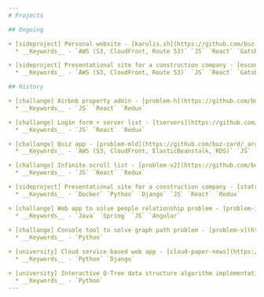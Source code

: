 ```yaml
---
# Projects

## Ongoing

+ [sideproject] Personal website - [karolis.sh](https://github.com/buz-zard/karolis.sh) (2018)
  * __Keywords__ - `AWS (S3, CloudFront, Route 53)` `JS` `React` `Gatsby`

+ [sideproject] Presentational site for a construction company - [esconstruction.eu](https://github.com/buz-zard/cc-web) (2018)
  * __Keywords__ - `AWS (S3, CloudFront, Route 53)` `JS` `React` `Gatsby`

## History

+ [challange] Airbnb property admin - [problem-h](https://github.com/buz-zard/_archive/tree/master/problem-h) (2018-02)
  * __Keywords__ - `JS` `React` `Redux`

+ [challange] Login form + server list - [tservers](https://github.com/buz-zard/senior-frontend-party) (2017-09)
  * __Keywords__ - `JS` `React` `Redux`

+ [challange] Quiz app - [problem-mld](https://github.com/buz-zard/_archive/tree/master/problem-mld) (2017-05)
  * __Keywords__ - `AWS (S3, CloudFront, ElasticBeanstalk, RDS)` `JS` `Node` `Express` `React` `Redux`

+ [challange] Infinite scroll list - [problem-v2](https://github.com/buz-zard/_archive/tree/master/problem-v2) (2017-04)
  * __Keywords__ - `JS` `React` `Redux`

+ [sideproject] Presentational site for a construction company - [statrem](https://github.com/buz-zard/statrem-web) (2015-12)
  * __Keywords__ - `Docker` `Python` `Django` `JS` `React` `Redux`

+ [challange] Web app to solve people relationship problem - [problem-i](https://github.com/buz-zard/_archive/tree/master/problem-i) (2015-02)
  * __Keywords__ - `Java` `Spring` `JS` `Angular`
 
+ [challange] Console tool to solve graph path problem - [problem-v](https://github.com/buz-zard/_archive/tree/master/problem-v) (2015-02)
  * __Keywords__ - `Python`

+ [university] Cloud service based web app - [cloud-paper-news](https://github.com/buz-zard/_archive/tree/master/cloud-paper-news) (2014-10)
  * __Keywords__ - `Python` `Django`

+ [university] Interactive Q-Tree data structure algorithm implementation - [quadoctree](https://github.com/buz-zard/_archive/tree/master/quadoctree) (2014-03)
  * __Keywords__ - `Python`
---
```

